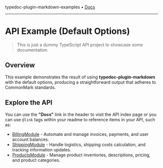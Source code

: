 typedoc-plugin-markdown-examples • [Docs](modules.md)

***

# API Example (Default Options)

> This is just a dummy TypeScript API project to showcase some documentation.

## Overview

This example demonstrates the result of using **typedoc-plugin-markdown** with the default options, producing a straightforward output that adheres to CommonMark standards.

## Explore the API

You can use the **"Docs"** link in the header to visit the API index page or you can use `@link` tags within your readme to reference items in your API, such as:

- [BillingModule](BillingModule/README.md) - Automate and manage invoices, payments, and user account balances.
- [ShippingModule](ShippingModule/README.md) - Handle logistics, shipping costs calculation, and tracking information updates.
- [ProductsModule](ProductsModule/README.md) - Manage product inventories, descriptions, pricing, and product categories.
